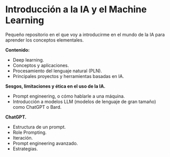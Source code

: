 # Introducción a la IA y el Machine Learning
Pequeño repositorio en el que voy a introducirme en el mundo de la IA para aprender los conceptos elementales.

**Contenido:**

- Deep learning.
- Conceptos y aplicaciones.
- Procesamiento del lenguaje natural (PLN).
- Principales proyectos y herramientas basadas en IA.

**Sesgos, limitaciones y ética en el uso de la IA.**

- Prompt engineering, o cómo hablarle a una máquina.
- Introducción a modelos LLM (modelos de lenguaje de gran tamaño) como ChatGPT o Bard.

**ChatGPT.**

- Estructura de un prompt.
- Role Prompting.
- Iteración.
- Prompt engineering avanzado.
- Estrategias.
